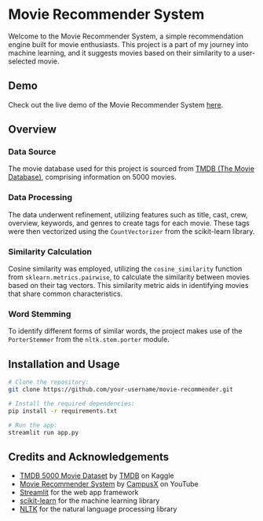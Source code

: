 # Movie Recommender System

Welcome to the Movie Recommender System, a simple recommendation engine built for movie enthusiasts. This project is a part of my journey into machine learning, and it suggests movies based on their similarity to a user-selected movie.

## Demo
Check out the live demo of the Movie Recommender System [here](https://tkm-movie-recommender.streamlit.app/).

## Overview

### Data Source
The movie database used for this project is sourced from [TMDB (The Movie Database)](https://www.kaggle.com/datasets/tmdb/tmdb-movie-metadata/), comprising information on 5000 movies.

### Data Processing
The data underwent refinement, utilizing features such as title, cast, crew, overview, keywords, and genres to create tags for each movie. These tags were then vectorized using the `CountVectorizer` from the scikit-learn library.

### Similarity Calculation
Cosine similarity was employed, utilizing the `cosine_similarity` function from `sklearn.metrics.pairwise`, to calculate the similarity between movies based on their tag vectors. This similarity metric aids in identifying movies that share common characteristics.

### Word Stemming
To identify different forms of similar words, the project makes use of the `PorterStemmer` from the `nltk.stem.porter` module.

## Installation and Usage

```bash
# Clone the repository:
git clone https://github.com/your-username/movie-recommender.git

# Install the required dependencies:
pip install -r requirements.txt

# Run the app:
streamlit run app.py
```

## Credits and Acknowledgements
- [TMDB 5000 Movie Dataset](https://www.kaggle.com/tmdb/tmdb-movie-metadata) by [TMDB](https://www.themoviedb.org/) on Kaggle
- [Movie Recommender System](https://www.youtube.com/watch?v=1xtrIEwY_zY&list=PLKnIA16_RmvY5eP91BGPa0vXUYmIdtfPQ) by [CampusX](https://www.youtube.com/@campusx-official) on YouTube
- [Streamlit](https://www.streamlit.io/) for the web app framework
- [scikit-learn](https://scikit-learn.org/stable/) for the machine learning library
- [NLTK](https://www.nltk.org/) for the natural language processing library
